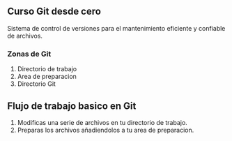 ## Curso Git desde cero
Sistema de control de versiones para el mantenimiento eficiente y confiable de archivos.

### Zonas de Git
1. Directorio de trabajo
2. Area de preparacion
3. Directorio Git

## Flujo de trabajo basico en Git

1. Modificas una serie de archivos en tu directorio de trabajo.
2. Preparas los archivos añadiendolos a tu area de preparacion.